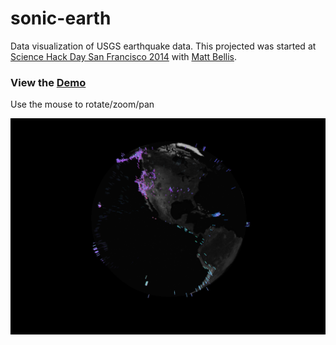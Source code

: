 sonic-earth
===========

Data visualization of USGS earthquake data. This projected was started at [Science Hack Day San Francisco 2014](http://sf.sciencehackday.org/) with [Matt Bellis](https://github.com/mattbellis).

### View the [Demo](https://protodave.github.io/sonic-earth)
Use the mouse to rotate/zoom/pan

![screenshot](./sonic-earth-screencap.png?raw=true)
